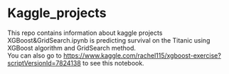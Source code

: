 # Kaggle_projects
This repo contains information about kaggle projects<br/>
XGBoost&GridSearch.ipynb is predicting survival on the Titanic using XGBoost algorithm and GridSearch method.<br/>
You can also go to https://www.kaggle.com/rachel115/xgboost-exercise?scriptVersionId=7824138 to see this notebook.
